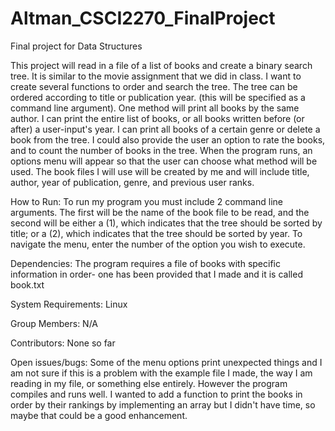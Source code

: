 # Altman_CSCI2270_FinalProject
Final project for Data Structures

This project will read in a file of a list of books and create a binary search tree. It is similar to the movie assignment that we did in class. I want to create several functions to order and search the tree. The tree can be ordered according to title or publication year. (this will be specified as a command line argument). One method will print all books by the same author. I can print the entire list of books, or all books written before (or after) a user-input's year. I can print all books of a certain genre or delete a book from the tree. I could also provide the user an option to rate the books, and to count the number of books in the tree. When the program runs, an options menu will appear so that the user can choose what method will be used. The book files I will use will be created by me and will include title, author, year of publication, genre, and previous user ranks.

How to Run:
To run my program you must include 2 command line arguments. The first will be the name of the book file to be read, and the second will be either a (1), which indicates that the tree should be sorted by title; or a (2), which indicates that the tree should be sorted by year. To navigate the menu, enter the number of the option you wish to execute. 

Dependencies:
The program requires a file of books with specific information in order- one has been provided that I made and it is called book.txt

System Requirements:
Linux

Group Members:
N/A

Contributors:
None so far

Open issues/bugs:
Some of the menu options print unexpected things and I am not sure if this is a problem with the example file I made, the way I am reading in my file, or something else entirely. However the program compiles and runs well. I wanted to add a function to print the books in order by their rankings by implementing an array but I didn't have time, so maybe that could be a good enhancement. 



